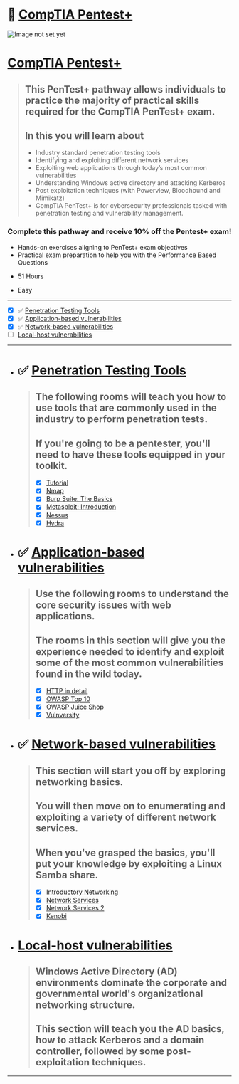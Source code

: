 # 🔰 [CompTIA Pentest+](https://tryhackme.com/path-action/pentestplus/join)

![Image not set yet](https://i.imgur.com/ijlQ3wZ.jpg)


# [CompTIA Pentest+](https://tryhackme.com/paths)
  > ## This PenTest+ pathway allows individuals to practice the majority of practical skills required for the CompTIA PenTest+ exam. 
  > ## In this you will learn about
  > - Industry standard penetration testing tools
  > - Identifying and exploiting different network services
  > - Exploiting web applications through today’s most common vulnerabilities
  > - Understanding Windows active directory and attacking Kerberos
  > - Post exploitation techniques (with Powerview, Bloodhound and Mimikatz)
  > - CompTIA PenTest+ is for cybersecurity professionals tasked with penetration testing and vulnerability management.

### Complete this pathway and receive 10% off the Pentest+ exam!

*   Hands-on exercises aligning to PenTest+ exam objectives
*   Practical exam preparation to help you with the Performance Based Questions


- 51 Hours

- Easy

---

- [x] ✅ [Penetration Testing Tools]()
- [x] ✅ [Application-based vulnerabilities]()
- [x] ✅ [Network-based vulnerabilities]()
- [ ] [Local-host vulnerabilities]()

---

- # ✅ [Penetration Testing Tools]()
  > ## The following rooms will teach you how to use tools that are commonly used in the industry to perform penetration tests. 
  > ## If you're going to be a pentester, you'll need to have these tools equipped in your toolkit.
  > - [x] [Tutorial](https://tryhackme.com/jr/tutorial)
  > - [x] [Nmap](https://tryhackme.com/jr/furthernmap)
  > - [x] [Burp Suite: The Basics](https://tryhackme.com/jr/burpsuitebasics)
  > - [x] [Metasploit: Introduction](https://tryhackme.com/jr/metasploitintro)
  > - [x] [Nessus](https://tryhackme.com/jr/rpnessusredux)
  > - [x] [Hydra](https://tryhackme.com/jr/hydra)


- # ✅ [Application-based vulnerabilities]()
  > ## Use the following rooms to understand the core security issues with web applications. 
  > ## The rooms in this section will give you the experience needed to identify and exploit some of the most common vulnerabilities found in the wild today.
  > - [X] [HTTP in detail](https://tryhackme.com/jr/httpindetail)
  > - [X] [OWASP Top 10](https://tryhackme.com/jr/owasptop10)
  > - [X] [OWASP Juice Shop](https://tryhackme.com/jr/owaspjuiceshop)
  > - [X] [Vulnversity](https://tryhackme.com/jr/vulnversity)


- # ✅ [Network-based vulnerabilities]()
  > ## This section will start you off by exploring networking basics. 
  > ## You will then move on to enumerating and exploiting a variety of different network services. 
  > ## When you've grasped the basics, you'll put your knowledge by exploiting a Linux Samba share.
  > - [X] [Introductory Networking](https://tryhackme.com/jr/introtonetworking)
  > - [X] [Network Services](https://tryhackme.com/jr/networkservices)
  > - [X] [Network Services 2](https://tryhackme.com/jr/networkservices2)
  > - [X] [Kenobi](https://tryhackme.com/jr/kenobi)


- # [Local-host vulnerabilities]()
  > ## Windows Active Directory (AD) environments dominate the corporate and governmental world's organizational networking structure. 
  > ## This section will teach you the AD basics, how to attack Kerberos and a domain controller, followed by some post-exploitation techniques.


---
